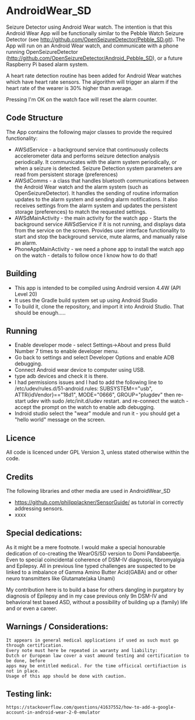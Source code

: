 # AndroidWear_SD
Seizure Detector using Android Wear watch.
The intention is that this Android Wear App will be functionally similar to the Pebble Watch Seizure Detector (see http://github.com/OpenSeizureDetector/Pebble_SD.git).
The App will run on an Android Wear watch, and communicate with a phone running OpenSeizureDetector (http://github.com/OpenSeizureDetector/Android_Pebble_SD), or a future Raspberry Pi based alarm system.

A heart rate detection routine has been added for Android Wear watches which have heart rate sensors.  The algorithm will trigger an alarm if the heart rate of the wearer is 30% higher than average.

Pressing I'm OK on the watch face will reset the alarm counter.

## Code Structure
The App contains the following major classes to provide the required functionality:
* AWSdService - a background service that continuously collects accelerometer data and performs seizure detection analysis periodically.   It communicates with the alarm system periodically, or when a seizure is detected.    Seizure Detection system parameters are read from persistent storage (preferences)
* AWSdComms - a class that handles bluetooth communications between the Android Wear watch and the alarm system (such as OpenSeizureDetector).   It handles the sending of routine information updates to the alarm system and sending alarm notifications.  It also receives settings from the alarm system and updates the persistent storage (preferences) to match the requested settings.
* AWSdMainActivity - the main activity for the watch app - Starts the background service AWSdService if it is not running, and displays data from the service on the screen.   Provides user interface functionality to start and stop the background service, mute alarms, and manually raise an alarm.
* PhoneAppMainActivity - we need a phone app to install the watch app on the watch - details to follow once I know how to do that!

## Building
* This app is intended to be compiled using Android version 4.4W (API Level 20)
* It uses the Gradle build system set up using Android Studio
* To build it, clone the repository, and import it into Android Studio.  That should be enough.....

## Running
* Enable developer mode - select Settings->About and press Build Number 7 times to enable developer menu.
* Go back to settings and select Developer Options and enable ADB debugging.
* Connect Android wear device to computer using USB.
* type adb devices and check it is there.
* I had permissions issues and I had to add the following line to /etc/udev/rules.d/51-android.rules:
  SUBSYSTEM=="usb", ATTR{idVendor}=="18d1", MODE="0666", GROUP="plugdev"
  then re-start udev with sudo /etc/init.d/udev restart.
  and re-connect the watch - accept the prompt on the watch to enable adb debugging.
* Indroid studio select the "wear" module and run it - you should get a "hello world" message on the screen.


## Licence
All code is licenced under GPL Version 3, unless stated otherwise within the code.

## Credits
The following libraries and other media are used in AndroidWear_SD
* https://github.com/philipplackner/SensorGuide/ 
  as tutorial in correctly addressing sensors. 
* xxxx

## Special dedications:
   As it might be a mere footnote. I would make a special honourable dedication 
   of co-creating the WearOS/SD version to Domi Pandabeertje.
   Even to special coincidental coherence of DSM-IV diagnosis, fibromyalgia and Epilepsy.
   All in previous line typed challenges are suspected to be linked to a imbalance of
   Gamma Amino Butter Acid(GABA) and or other neuro transmitters like Glutamate(aka Unami)
  
   My contribution here is to build a base for others dangling in purgatory by
   diagnosis of Epilepsy and in my case previous only 9n DSM-IV and behavioral test based ASD, 
   without a possibility of building up a (family) life and or even a career.
   
## Warnings / Considerations:
    It appears in general medical applications if used as such must go through certification.
    Every note must here be repeated in waranty and liability:
    Dutch or European law cover a vast amound testing and certification to be done, before
    apps may be entitled medical. For the time officical certifiaction is not in place. 
    Usage of this app should be done with caution.

## Testing link:

    https://stackoverflow.com/questions/41637552/how-to-add-a-google-account-in-android-wear-2-0-emulator